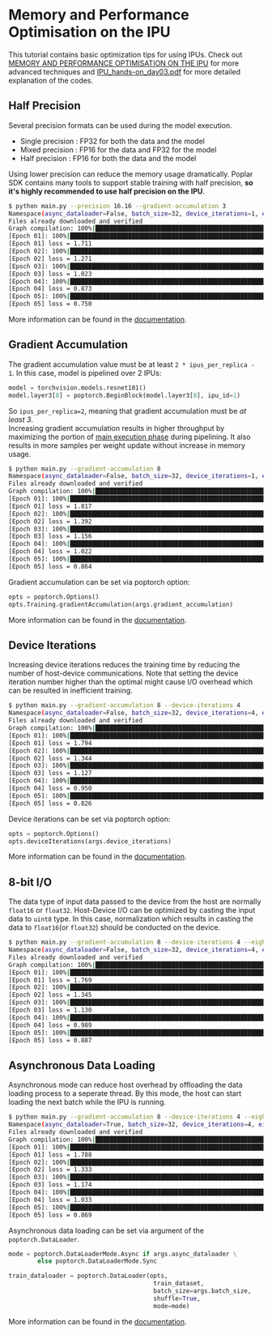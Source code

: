 # Memory and Performance Optimisation on the IPU

This tutorial contains basic optimization tips for using IPUs. Check out [MEMORY AND PERFORMANCE OPTIMISATION ON THE IPU](https://docs.graphcore.ai/projects/memory-performance-optimisation/en/latest/index.html#memory-and-performance-optimisation-on-the-ipu) for more advanced techniques and [IPU_hands-on_day03.pdf](https://github.com/matildalab/hands-on-training/blob/main/day03/IPU_hands-on_day03.pdf) for more detailed explanation of the codes.

## Half Precision

Several precision formats can be used during the model execution.
- Single precision : FP32 for both the data and the model
- Mixed precision : FP16 for the data and FP32 for the model
- Half precision : FP16 for both the data and the model

Using lower precision can reduce the memory usage dramatically. Poplar SDK contains many tools to support stable training with half precision, **so it's highly recommended to use half precision on the IPU**.
```bash
$ python main.py --precision 16.16 --gradient-accumulation 3
Namespace(async_dataloader=False, batch_size=32, device_iterations=1, eight_bit_io=False, epochs=5, gradient_accumulation=3, precision='16.16', replicas=1)
Files already downloaded and verified
Graph compilation: 100%|██████████████████████████████████████████████████████████████████████████████████████████████████████████████████████████████████████████████████████████████████████████████████████████████| 100/100 [07:25<00:00]
[Epoch 01]: 100%|███████████████████████████████████████████████████████████████████████████████████████████████████████████████████████████████████████████████████████████████████████████████| 520/520 [08:40<00:00,  1.00s/it, Loss=1.37]
[Epoch 01] loss = 1.711
[Epoch 02]: 100%|███████████████████████████████████████████████████████████████████████████████████████████████████████████████████████████████████████████████████████████████████████████████| 520/520 [01:00<00:00,  8.64it/s, Loss=1.27]
[Epoch 02] loss = 1.271
[Epoch 03]: 100%|███████████████████████████████████████████████████████████████████████████████████████████████████████████████████████████████████████████████████████████████████████████████| 520/520 [01:00<00:00,  8.63it/s, Loss=1.13]
[Epoch 03] loss = 1.023
[Epoch 04]: 100%|███████████████████████████████████████████████████████████████████████████████████████████████████████████████████████████████████████████████████████████████████████████████| 520/520 [01:00<00:00,  8.64it/s, Loss=1.14]
[Epoch 04] loss = 0.873
[Epoch 05]: 100%|██████████████████████████████████████████████████████████████████████████████████████████████████████████████████████████████████████████████████████████████████████████████| 520/520 [01:00<00:00,  8.65it/s, Loss=0.746]
[Epoch 05] loss = 0.750
```
More information can be found in the [documentation](https://docs.graphcore.ai/projects/poptorch-user-guide/en/latest/overview.html#half-float16-support).

## Gradient Accumulation

The gradient accumulation value must be at least `2 * ipus_per_replica - 1`.
In this case, model is pipelined over 2 IPUs:
```python
model = torchvision.models.resnet101()
model.layer3[8] = poptorch.BeginBlock(model.layer3[8], ipu_id=1)
```
So `ipus_per_replica=2`, meaning that gradient accumulation must be *at least 3*.\
Increasing gradient accumulation results in higher throughput by maximizing the portion of [main execution phase](https://docs.graphcore.ai/projects/tf-model-parallelism/en/latest/pipelining.html#pipeline-operation) during pipelining.
It also results in more samples per weight update without increase in memory usage.
```bash
$ python main.py --gradient-accumulation 8
Namespace(async_dataloader=False, batch_size=32, device_iterations=1, eight_bit_io=False, epochs=5, gradient_accumulation=8, precision='16.16', replicas=1)
Files already downloaded and verified
Graph compilation: 100%|███████████████████████████████████████████████████████████████████████████████████████████████████████████████████████████| 100/100 [07:26<00:00]
[Epoch 01]: 100%|████████████████████████████████████████████████████████████████████████████████████████████████████████████| 195/195 [08:29<00:00,  2.61s/it, Loss=1.53]
[Epoch 01] loss = 1.817
[Epoch 02]: 100%|████████████████████████████████████████████████████████████████████████████████████████████████████████████| 195/195 [00:49<00:00,  3.93it/s, Loss=1.19]
[Epoch 02] loss = 1.392
[Epoch 03]: 100%|████████████████████████████████████████████████████████████████████████████████████████████████████████████| 195/195 [00:49<00:00,  3.92it/s, Loss=1.04]
[Epoch 03] loss = 1.156
[Epoch 04]: 100%|███████████████████████████████████████████████████████████████████████████████████████████████████████████| 195/195 [00:49<00:00,  3.92it/s, Loss=0.844]
[Epoch 04] loss = 1.022
[Epoch 05]: 100%|███████████████████████████████████████████████████████████████████████████████████████████████████████████| 195/195 [00:49<00:00,  3.93it/s, Loss=0.824]
[Epoch 05] loss = 0.864
```
Gradient accumulation can be set via poptorch option:
```python
opts = poptorch.Options()
opts.Training.gradientAccumulation(args.gradient_accumulation)
```
More information can be found in the [documentation]([documentaion](https://docs.graphcore.ai/projects/poptorch-user-guide/en/latest/batching.html#poptorch-options-training-gradientaccumulation)).

## Device Iterations

Increasing device iterations reduces the training time by reducing the number of host-device communications. Note that setting the device iteration number higher than the optimal might cause I/O overhead which can be resulted in inefficient training.
```bash
$ python main.py --gradient-accumulation 8 --device-iterations 4
Namespace(async_dataloader=False, batch_size=32, device_iterations=4, eight_bit_io=False, epochs=5, gradient_accumulation=8, precision='16.16', replicas=1)
Files already downloaded and verified
Graph compilation: 100%|███████████████████████████████████████████████████████████████████████████████████████████████████████████████████████████| 100/100 [07:26<00:00]
[Epoch 01]: 100%|██████████████████████████████████████████████████████████████████████████████████████████████████████████████| 48/48 [08:27<00:00, 10.56s/it, Loss=1.46]
[Epoch 01] loss = 1.794
[Epoch 02]: 100%|██████████████████████████████████████████████████████████████████████████████████████████████████████████████| 48/48 [00:46<00:00,  1.02it/s, Loss=0.96]
[Epoch 02] loss = 1.344
[Epoch 03]: 100%|█████████████████████████████████████████████████████████████████████████████████████████████████████████████| 48/48 [00:46<00:00,  1.02it/s, Loss=0.856]
[Epoch 03] loss = 1.127
[Epoch 04]: 100%|█████████████████████████████████████████████████████████████████████████████████████████████████████████████| 48/48 [00:46<00:00,  1.02it/s, Loss=0.938]
[Epoch 04] loss = 0.950
[Epoch 05]: 100%|█████████████████████████████████████████████████████████████████████████████████████████████████████████████| 48/48 [00:46<00:00,  1.02it/s, Loss=0.804]
[Epoch 05] loss = 0.826
```
Device iterations can be set via poptorch option:
```python
opts = poptorch.Options()
opts.deviceIterations(args.device_iterations)
```
More information can be found in the [documentation]([documentaion](https://docs.graphcore.ai/projects/poptorch-user-guide/en/latest/batching.html#poptorch-options-deviceiterations)).

## 8-bit I/O

The data type of input data passed to the device from the host are normally `float16` or `float32`. 
Host-Device I/O can be optimized by casting the input data to `uint8` type.
In this case, normalization which results in casting the data to `float16`(or `float32`) should be conducted on the device.

```bash
$ python main.py --gradient-accumulation 8 --device-iterations 4 --eight-bit-io
Namespace(async_dataloader=False, batch_size=32, device_iterations=4, eight_bit_io=True, epochs=5, gradient_accumulation=8, precision='16.16', replicas=1)
Files already downloaded and verified
Graph compilation: 100%|███████████████████████████████████████████████████████████████████████████████████████████████████████████████████████████| 100/100 [07:26<00:00]
[Epoch 01]: 100%|██████████████████████████████████████████████████████████████████████████████████████████████████████████████| 48/48 [07:56<00:00,  9.93s/it, Loss=1.42]
[Epoch 01] loss = 1.769
[Epoch 02]: 100%|██████████████████████████████████████████████████████████████████████████████████████████████████████████████| 48/48 [00:15<00:00,  3.06it/s, Loss=1.11]
[Epoch 02] loss = 1.345
[Epoch 03]: 100%|██████████████████████████████████████████████████████████████████████████████████████████████████████████████| 48/48 [00:15<00:00,  3.06it/s, Loss=1.18]
[Epoch 03] loss = 1.130
[Epoch 04]: 100%|█████████████████████████████████████████████████████████████████████████████████████████████████████████████| 48/48 [00:15<00:00,  3.06it/s, Loss=0.835]
[Epoch 04] loss = 0.989
[Epoch 05]: 100%|█████████████████████████████████████████████████████████████████████████████████████████████████████████████| 48/48 [00:15<00:00,  3.06it/s, Loss=0.888]
[Epoch 05] loss = 0.887
```

## Asynchronous Data Loading

Asynchronous mode can reduce host overhead by offloading the data loading process to a seperate thread. By this mode, the host can start loading the next batch while the IPU is running.
```bash
$ python main.py --gradient-accumulation 8 --device-iterations 4 --eight-bit-io --async-dataloader
Namespace(async_dataloader=True, batch_size=32, device_iterations=4, eight_bit_io=True, epochs=5, gradient_accumulation=8, precision='16.16', replicas=1)
Files already downloaded and verified
Graph compilation: 100%|███████████████████████████████████████████████████████████████████████████████████████████████████████████████████████████| 100/100 [07:25<00:00]
[Epoch 01]: 100%|██████████████████████████████████████████████████████████████████████████████████████████████████████████████| 48/48 [07:47<00:00,  9.74s/it, Loss=1.52]
[Epoch 01] loss = 1.788
[Epoch 02]: 100%|██████████████████████████████████████████████████████████████████████████████████████████████████████████████| 48/48 [00:08<00:00,  5.62it/s, Loss=1.17]
[Epoch 02] loss = 1.333
[Epoch 03]: 100%|██████████████████████████████████████████████████████████████████████████████████████████████████████████████| 48/48 [00:08<00:00,  5.60it/s, Loss=1.07]
[Epoch 03] loss = 1.174
[Epoch 04]: 100%|██████████████████████████████████████████████████████████████████████████████████████████████████████████████| 48/48 [00:08<00:00,  5.73it/s, Loss=1.15]
[Epoch 04] loss = 1.033
[Epoch 05]: 100%|█████████████████████████████████████████████████████████████████████████████████████████████████████████████| 48/48 [00:08<00:00,  5.78it/s, Loss=0.842]
[Epoch 05] loss = 0.869
```
Asynchronous data loading can be set via argument of the `poptorch.DataLoader`.
```python
mode = poptorch.DataLoaderMode.Async if args.async_dataloader \
        else poptorch.DataLoaderMode.Sync

train_dataloader = poptorch.DataLoader(opts,
                                        train_dataset,
                                        batch_size=args.batch_size,
                                        shuffle=True,
                                        mode=mode)
```
More information can be found in the [documentation](https://docs.graphcore.ai/projects/poptorch-user-guide/en/latest/batching.html#poptorch-asynchronousdataaccessor).